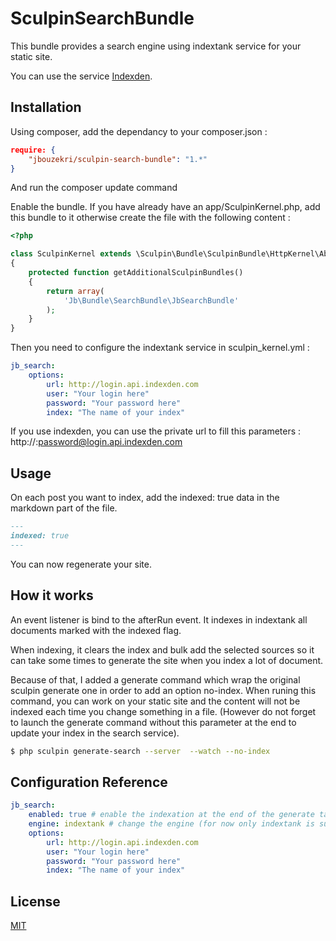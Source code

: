 SculpinSearchBundle
=====================

This bundle provides a search engine using indextank service for your static site.

You can use the service [Indexden](http://indexden.com/).

Installation
------------

Using composer, add the dependancy to your composer.json :

``` json
require: {
    "jbouzekri/sculpin-search-bundle": "1.*"
}
```

And run the composer update command

Enable the bundle. If you have already have an app/SculpinKernel.php, add this bundle to it otherwise create the file with the following content :

``` php
<?php

class SculpinKernel extends \Sculpin\Bundle\SculpinBundle\HttpKernel\AbstractKernel
{
    protected function getAdditionalSculpinBundles()
    {
        return array(
            'Jb\Bundle\SearchBundle\JbSearchBundle'
        );
    }
}
```

Then you need to configure the indextank service in sculpin_kernel.yml :

``` yml
jb_search:
    options:
        url: http://login.api.indexden.com
        user: "Your login here"
        password: "Your password here"
        index: "The name of your index"
```

If you use indexden, you can use the private url to fill this parameters : http://:password@login.api.indexden.com

Usage
-----

On each post you want to index, add the indexed: true data in the markdown part of the file.

``` md
---
indexed: true
---
```

You can now regenerate your site.

How it works
------------

An event listener is bind to the afterRun event. It indexes in indextank all documents marked with the indexed flag.

When indexing, it clears the index and bulk add the selected sources so it can take some times to generate the site when you index a lot of document.

Because of that, I added a generate command which wrap the original sculpin generate one in order to add an option no-index. When runing this command, you can work
on your static site and the content will not be indexed each time you change something in a file. (However do not forget to launch the generate command without this
parameter at the end to update your index in the search service).

``` bash
$ php sculpin generate-search --server  --watch --no-index
```

Configuration Reference
-----------------------

``` yml
jb_search:
    enabled: true # enable the indexation at the end of the generate task
    engine: indextank # change the engine (for now only indextank is supported)
    options:
        url: http://login.api.indexden.com
        user: "Your login here"
        password: "Your password here"
        index: "The name of your index"
```

License
-------

[MIT](LICENSE)
